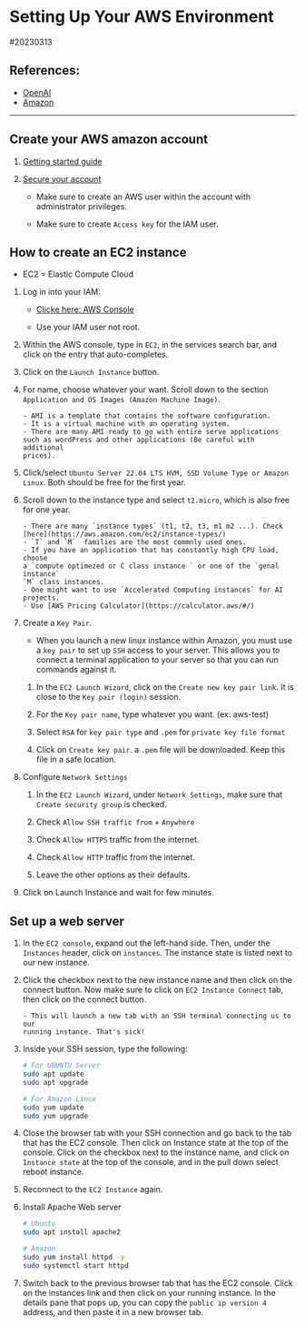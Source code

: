 # Setting Up Your AWS Environment

#20230313

## References:

- [OpenAI](http://chat.openai.com)
- [Amazon](https://aws.amazon.com/getting-started/)

---

## Create your AWS amazon account

1. [Getting started guide](https://aws.amazon.com/getting-started/guides/setup-environment/)

2. [Secure your account](https://aws.amazon.com/getting-started/guides/setup-environment/module-two/)

   - Make sure to create an AWS user within the account with administrator
     privileges.

   - Make sure to create `Access key` for the IAM user.

## How to create an EC2 instance

- EC2 = Elastic Compute Cloud

1.  Log in into your IAM:

    - [Clicke here: AWS Console](https://console.aws.amazon.com/ec2/)

    - Use your IAM user not root.

2.  Within the AWS console, type in `EC2`, in the services search bar, and click
    on the entry that auto-completes.

3.  Click on the `Launch Instance` button.

4.  For name, choose whatever your want. Scroll down to the section
    `Application and OS Images (Amazon Machine Image)`.

        - AMI is a template that contains the software configuration.
        - It is a virtual machine with an operating system.
        - There are many AMI ready to go with entire serve applications
        such as wordPress and other applications (Be careful with additional
        prices).

5.  Click/select `Ubuntu Server 22.04 LTS HVM, SSD Volume Type or Amazon Linux`.
    Both should be free for the first year.

6.  Scroll down to the instance type and select `t2.micro`, which is also free
    for one year.

        - There are many `instance types` (t1, t2, t3, m1 m2 ...). Check [here](https://aws.amazon.com/ec2/instance-types/)
        - `T` and `M`  families are the most commnly used ones.
        - If you have an application that has constantly high CPU load,  choose
        a `compute optimezed or C class instance ` or one of the `genal instance`
        `M` class instances.
        - One might want to use `Accelerated Computing instances` for AI projects.
        - Use [AWS Pricing Calculator](https://calculator.aws/#/)

7.  Create a `Key Pair`.

    - When you launch a new linux instance within Amazon, you must use a `key pair`
      to set up `SSH` access to your server. This allows you to connect a terminal
      application to your server so that you can run commands against it.

    1. In the `EC2 Launch Wizard`, click on the `Create new key pair link`.
       It is close to the `Key pair (login)` session.

    2. For the `Key pair name`, type whatever you want. (ex: aws-test)

    3. Select `RSA` for `key pair type` and `.pem` for `private key file format`

    4. Click on `Create key pair`. a `.pem` file will be downloaded. Keep
       this file in a safe location.

8.  Configure `Network Settings`

    1. In the `EC2 Launch Wizard`, under `Network Settings`, make sure
       that `Create security group` is checked.

    2. Check `Allow SSH traffic from` + `Anywhere`

    3. Check `Allow HTTPS` traffic from the internet.

    4. Check `Allow HTTP` traffic from the internet.

    5. Leave the other options as their defaults.

9.  Click on Launch Instance and wait for few minutes.

## Set up a web server

1.  In the `EC2 console`, expand out the left-hand side. Then, under the
    `Instances` header, click on `instances`. The instance state is listed next
    to our new instance.

2.  Click the checkbox next to the new instance name and then click on the
    connect button. Now make sure to click on `EC2 Instance Connect` tab, then
    click on the connect button.

        - This will launch a new tab with an SSH terminal connecting us to our
        running instance. That's sick!

3.  Inside your SSH session, type the following:

    ```sh
    # For UBUNTU Server
    sudo apt update
    sudo apt upgrade

    # For Amazon Linux
    sudo yum update
    sudo yum upgrade
    ```

4.  Close the browser tab with your SSH connection and go back to the tab that
    has the EC2 console. Then click on Instance state at the top of the console.
    Click on the checkbox next to the instance name, and click on `Instance state`
    at the top of the console, and in the pull down select reboot instance.

5.  Reconnect to the `EC2 Instance` again.

6.  Install Apache Web server

    ```sh
    # Ubuntu
    sudo apt install apache2

    # Amazon
    sudo yum install httpd -y
    sudo systemctl start httpd
    ```

7.  Switch back to the previous browser tab that has the EC2 console. Click
    on the instances link and then click on your running instance. In the details
    pane that pops up, you can copy the `public ip version 4` address, and then
    paste it in a new browser tab.

